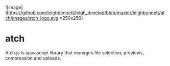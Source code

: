 ![image](https://github.com/leighbennett/leigh_develop/blob/master/leighbennett/atch/images/atch_logo.svg =250x250)


# atch
Atch.js is ajavascript library that manages file selection, previews, compression and uploads.

